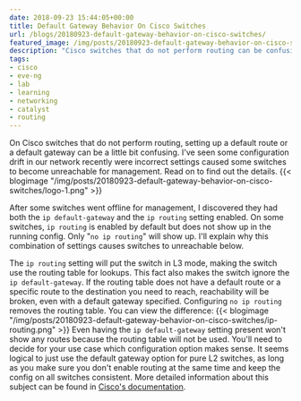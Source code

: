```yaml
---
date: 2018-09-23 15:44:05+00:00
title: Default Gateway Behavior On Cisco Switches
url: /blogs/20180923-default-gateway-behavior-on-cisco-switches/
featured_image: /img/posts/20180923-default-gateway-behavior-on-cisco-switches/logo-1.png
description: "Cisco switches that do not perform routing can be confusing when setting up a default route or gateway. I had to figure it out and wrote this blog about it."
tags:
- cisco
- eve-ng
- lab
- learning
- networking
- catalyst
- routing
---
```


On Cisco switches that do not perform routing, setting up a default route or a default gateway can be a little bit confusing. I've seen some configuration drift in our network recently were incorrect settings caused some switches to become unreachable for management. Read on to find out the details.
{{< blogimage "/img/posts/20180923-default-gateway-behavior-on-cisco-switches/logo-1.png" >}}
<!-- more -->
After some switches went offline for management, I discovered they had both the `ip default-gateway` and the `ip routing` setting enabled. On some switches, `ip routing` is enabled by default but does not show up in the running config. Only "`no ip routing`" will show up. I'll explain why this combination of settings causes switches to unreachable below. 

The `ip routing` setting will put the switch in L3 mode, making the switch use the routing table for lookups. This fact also makes the switch ignore the `ip default-gateway`. If the routing table does not have a default route or a specific route to the destination you need to reach, reachability will be broken, even with a default gateway specified. Configuring `no ip routing` removes the routing table. You can view the difference:
{{< blogimage "/img/posts/20180923-default-gateway-behavior-on-cisco-switches/ip-routing.png" >}}
Even having the `ip default-gateway` setting present won't show any routes because the routing table will not be used. You'll need to decide for your use case which configuration option makes sense. It seems logical to just use the default gateway option for pure L2 switches, as long as you make sure you don't enable routing at the same time and keep the config on all switches consistent. More detailed information about this subject can be found in [Cisco's documentation](https://www.cisco.com/c/en/us/support/docs/ip/routing-information-protocol-rip/16448-default.html).
